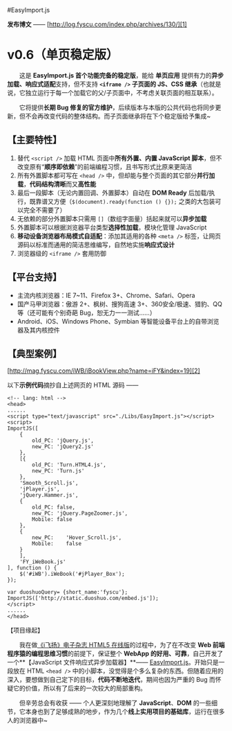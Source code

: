 #EasyImport.js

**发布博文** —— [http://log.fyscu.com/index.php/archives/130/][1]

v0.6（单页稳定版）
=============

　　这是 **EasyImport.js 首个功能完备的稳定版**，能给 **单页应用** 提供有力的**异步加载、响应式适配**支持，但不支持 **`<iframe />` 子页面的 JS、CSS 继承**（也就是说，它独立运行于每一个加载它的父/子页面中，不考虑关联页面的相互联系）。

　　它将提供**长期 Bug 修复的官方维护**，后续版本与本版的公共代码也将同步更新，但不会再改变代码的整体结构。而子页面继承将在下个稳定版给予集成~

【主要特性】
------
 1. 替代 `<script />` 加载 HTML 页面中**所有外置、内置 JavaScript 脚本**，但不改变原有“**顺序即依赖**”的前端编程习惯，且书写形式比原来更简洁
 2. 所有外置脚本都可写在 `<head />` 中，但却能与整个页面的其它部分**并行加载**，**代码结构清晰**而又**高性能**
 3. 最后一段脚本（无论内置回调、外置脚本）自动在 **DOM Ready** 后加载/执行，既靠谱又方便（`$(document).ready(function () {});` 之类的大包装可以完全不需要了）
 4. 无依赖的部分外置脚本只需用 `[]`（数组字面量）括起来就可以**异步加载**
 5. 外置脚本可以根据浏览器平台类型**选择性加载**，模块化管理 JavaScript
 6. **移动设备浏览器布局模式自适配**：添加其适用的各种 `<meta />` 标签，让网页源码以标准而通用的简洁思维编写，自然地实施**响应式设计**
 7. 浏览器级的 `<iframe />` 套用防御

【平台支持】
------
 - 主流内核浏览器：IE 7~11、Firefox 3+、Chrome、Safari、Opera
 - 国产马甲浏览器：傲游 2+、枫树、搜狗高速 3+、360安全/极速、猎豹、QQ 等（还可能有个别奇葩 Bug，恕无力一一测试……）
 - Android、iOS、Windows Phone、Symbian 等智能设备平台上的自带浏览器及其内核控件

【典型案例】
------
[http://mag.fyscu.com/iWB/iBookView.php?name=iFY&index=19][2]

以下**示例代码**摘抄自上述网页的 HTML 源码 ——

    <!-- lang: html -->
    <head>
    ......
    <script type="text/javascript" src="./Libs/EasyImport.js"></script>
    <script>
    ImportJS([
        {
            old_PC: 'jQuery.js',
            new_PC: 'jQuery2.js'
        },
        [{
            old_PC: 'Turn.HTML4.js',
            new_PC: 'Turn.js'
        },
        'Smooth_Scroll.js',
        'jPlayer.js',
        'jQuery.Hammer.js',
        {
            old_PC: false,
            new_PC: 'jQuery.PageZoomer.js',
            Mobile: false
        },
        {
            new_PC:    'Hover_Scroll.js',
            Mobile:    false
        }
        ],
        'FY_iWeBook.js'
    ], function () {
        $('#iWB').iWeBook('#jPlayer_Box');
    });

    var duoshuoQuery= {short_name:'fyscu'};
    ImportJS(['http://static.duoshuo.com/embed.js']);
    </script>
    ......
    </head>

【项目缘起】

　　我在做[《i飞扬》电子杂志 HTML5 在线版][3]的过程中，为了在不改变 **Web 前端程序猿的编程思维习惯**的前提下，保证整个 **WebApp 的好用、可靠**，自己开发了一个**【JavaScript 文件响应式异步加载器】**—— [EasyImport.js][4]。开始只是一段放在 HTML `<head />` 中的小脚本，没觉得是个多么复杂的东西。但随着应用的深入，要想做到自己定下的目标，**代码不断地迭代**，期间也因为严重的 Bug 而怀疑它的价值，所以有了后来的一次较大的局部重构。

　　但辛劳总会有收获 —— 个人更深刻地理解了 **JavaScript**、**DOM** 的一些细节，它本身也到了足够成熟的地步，作为几个**线上实用项目的基础库**，运行在很多人的浏览器中~



  [1]: http://log.fyscu.com/index.php/archives/130/
  [2]: http://mag.fyscu.com/iWB/iBookView.php?name=iFY&index=19
  [3]: http://mag.fyscu.com
  [4]: http://bbs.fyscu.com/forum.php?mod=viewthread&tid=4808